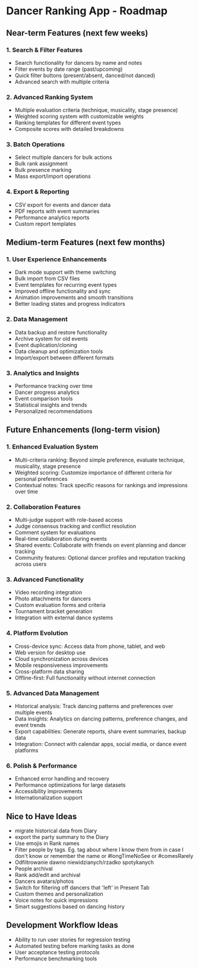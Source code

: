 # Dancer Ranking App - Roadmap

## Near-term Features (next few weeks)

### 1. Search & Filter Features
- Search functionality for dancers by name and notes
- Filter events by date range (past/upcoming)
- Quick filter buttons (present/absent, danced/not danced)
- Advanced search with multiple criteria

### 2. Advanced Ranking System
- Multiple evaluation criteria (technique, musicality, stage presence)
- Weighted scoring system with customizable weights
- Ranking templates for different event types
- Composite scores with detailed breakdowns

### 3. Batch Operations
- Select multiple dancers for bulk actions
- Bulk rank assignment
- Bulk presence marking
- Mass export/import operations

### 4. Export & Reporting
- CSV export for events and dancer data
- PDF reports with event summaries
- Performance analytics reports
- Custom report templates

## Medium-term Features (next few months)

### 1. User Experience Enhancements
- Dark mode support with theme switching
- Bulk import from CSV files
- Event templates for recurring event types
- Improved offline functionality and sync
- Animation improvements and smooth transitions
- Better loading states and progress indicators

### 2. Data Management
- Data backup and restore functionality
- Archive system for old events
- Event duplication/cloning
- Data cleanup and optimization tools
- Import/export between different formats

### 3. Analytics and Insights
- Performance tracking over time
- Dancer progress analytics
- Event comparison tools
- Statistical insights and trends
- Personalized recommendations

## Future Enhancements (long-term vision)

### 1. Enhanced Evaluation System
- Multi-criteria ranking: Beyond simple preference, evaluate technique, musicality, stage presence
- Weighted scoring: Customize importance of different criteria for personal preferences
- Contextual notes: Track specific reasons for rankings and impressions over time

### 2. Collaboration Features
- Multi-judge support with role-based access
- Judge consensus tracking and conflict resolution
- Comment system for evaluations
- Real-time collaboration during events
- Shared events: Collaborate with friends on event planning and dancer tracking
- Community features: Optional dancer profiles and reputation tracking across users

### 3. Advanced Functionality
- Video recording integration
- Photo attachments for dancers
- Custom evaluation forms and criteria
- Tournament bracket generation
- Integration with external dance systems

### 4. Platform Evolution
- Cross-device sync: Access data from phone, tablet, and web
- Web version for desktop use
- Cloud synchronization across devices
- Mobile responsiveness improvements
- Cross-platform data sharing
- Offline-first: Full functionality without internet connection

### 5. Advanced Data Management
- Historical analysis: Track dancing patterns and preferences over multiple events
- Data insights: Analytics on dancing patterns, preference changes, and event trends
- Export capabilities: Generate reports, share event summaries, backup data
- Integration: Connect with calendar apps, social media, or dance event platforms

### 6. Polish & Performance
- Enhanced error handling and recovery
- Performance optimizations for large datasets
- Accessibility improvements
- Internationalization support

## Nice to Have Ideas

- migrate historical data from Diary
- export the party summary to the Diary
- Use emojis in Rank names
- Filter people by tags. Eg. tag about where I know them from in case I don't know or remember the name or #longTimeNoSee or #comesRarely
- Odfiltrowanie dawno niewidzianych/rzadko spotykanych
- People archival
- Rank add/edit and archival
- Dancers avatars/photos
- Switch for filtering off dancers that 'left' in Present Tab
- Custom themes and personalization
- Voice notes for quick impressions
- Smart suggestions based on dancing history

## Development Workflow Ideas

- Ability to run user stories for regression testing
- Automated testing before marking tasks as done
- User acceptance testing protocols
- Performance benchmarking tools
